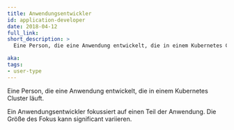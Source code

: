 ```yaml
---
title: Anwendungsentwickler
id: application-developer
date: 2018-04-12
full_link: 
short_description: >
  Eine Person, die eine Anwendung entwickelt, die in einem Kubernetes Cluster läuft.

aka: 
tags:
- user-type
---
```

 Eine Person, die eine Anwendung entwickelt, die in einem Kubernetes Cluster läuft.

<!--more--> 

Ein Anwendungsentwickler fokussiert auf einen Teil der Anwendung. Die Größe des Fokus kann significant variieren.


